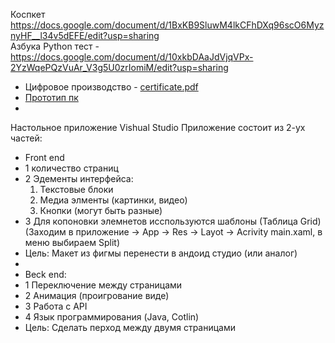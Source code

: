 Коспкет https://docs.google.com/document/d/1BxKB9SluwM4lkCFhDXq96scO6MyznyHF__l34v5dEFE/edit?usp=sharing   
Азбука Python тест - https://docs.google.com/document/d/10xkbDAaJdVjqVPx-2YzWqePQzVuAr_V3g5U0zrIomiM/edit?usp=sharing
- Цифровое производство - [certificate.pdf](https://github.com/Katya6589/semester5/files/12784275/certificate.1.pdf)
- [Прототип пк ](https://www.figma.com/file/siHE36GSOmbPZWUaYfOcQs/MODERN-PAGE-TRANSITIONS-by-MAKETHECUT.STUDIO-(Community)?type=design&node-id=0-1&mode=design&t=8S23tfMer1KHHiYC-0)
-
Настольное приложение 
Vishual Studio
Приложение состоит из 2-ух частей:
- Front end
- 1 количество страниц
- 2 Эдементы интерфейса:
  1. Текстовые блоки
  2. Медиа элменты (картинки, видео)
  3. Кнопки (могут быть разные)
 - 3 Для копоновки элемнетов исспользуются шаблоны (Таблица Grid) (Заходим в приложение -> App -> Res -> Layot -> Acrivity main.xaml, в меню выбираем Split)
 - Цель: Макет из фигмы перенести в андоид студио (или аналог)  
-
 - Beck end:
 - 1 Переключение между страницами
 - 2 Анимация (проигрование виде)
 - 3 Работа с API
 - 4 Язык программирования (Java, Cotlin)
 - Цель: Сделать перход между двумя страницами 


